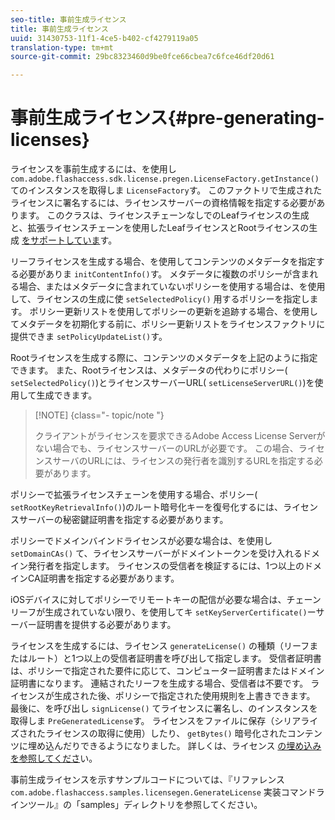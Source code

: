 ```yaml
---
seo-title: 事前生成ライセンス
title: 事前生成ライセンス
uuid: 31430753-11f1-4ce5-b402-cf4279119a05
translation-type: tm+mt
source-git-commit: 29bc8323460d9be0fce66cbea7c6fce46df20d61

---
```



# 事前生成ライセンス{#pre-generating-licenses}

ライセンスを事前生成するには、を使用し `com.adobe.flashaccess.sdk.license.pregen.LicenseFactory.getInstance()` てのインスタンスを取得しま `LicenseFactory`す。 このファクトリで生成されたライセンスに署名するには、ライセンスサーバーの資格情報を指定する必要があります。 このクラスは、ライセンスチェーンなしでのLeafライセンスの生成と、拡張ライセンスチェーンを使用したLeafライセンスとRootライセンスの生成 [をサポートしていま](../../aaxs-protecting-content/content-introduction/content-usage-rules/content-other-policy-options/content-enhanced-license-chaining.md)す。

リーフライセンスを生成する場合、を使用してコンテンツのメタデータを指定する必要がありま `initContentInfo()`す。 メタデータに複数のポリシーが含まれる場合、またはメタデータに含まれていないポリシーを使用する場合は、を使用して、ライセンスの生成に使 `setSelectedPolicy()` 用するポリシーを指定します。 ポリシー更新リストを使用してポリシーの更新を追跡する場合、を使用してメタデータを初期化する前に、ポリシー更新リストをライセンスファクトリに提供できま `setPolicyUpdateList()`す。

Rootライセンスを生成する際に、コンテンツのメタデータを上記のように指定できます。 また、Rootライセンスは、メタデータの代わりにポリシー( `setSelectedPolicy()`)とライセンスサーバーURL( `setLicenseServerURL()`)を使用して生成できます。

>[!NOTE] {class=&quot;- topic/note &quot;}
>
>クライアントがライセンスを要求できるAdobe Access License Serverがない場合でも、ライセンスサーバーのURLが必要です。 この場合、ライセンスサーバのURLには、ライセンスの発行者を識別するURLを指定する必要があります。

ポリシーで拡張ライセンスチェーンを使用する場合、ポリシー( `setRootKeyRetrievalInfo()`)のルート暗号化キーを復号化するには、ライセンスサーバーの秘密鍵証明書を指定する必要があります。

ポリシーでドメインバインドライセンスが必要な場合は、を使用し `setDomainCAs()` て、ライセンスサーバーがドメイントークンを受け入れるドメイン発行者を指定します。 ライセンスの受信者を検証するには、1つ以上のドメインCA証明書を指定する必要があります。

iOSデバイスに対してポリシーでリモートキーの配信が必要な場合は、チェーンリーフが生成されていない限り、を使用してキ `setKeyServerCertificate()`ーサーバー証明書を提供する必要があります。

ライセンスを生成するには、ライセンス `generateLicense()` の種類（リーフまたはルート）と1つ以上の受信者証明書を呼び出して指定します。 受信者証明書は、ポリシーで指定された要件に応じて、コンピューター証明書またはドメイン証明書になります。 連結されたリーフを生成する場合、受信者は不要です。 ライセンスが生成された後、ポリシーで指定された使用規則を上書きできます。 最後に、を呼び出し `signLicense()` てライセンスに署名し、のインスタンスを取得しま `PreGeneratedLicense`す。 ライセンスをファイルに保存（シリアライズされたライセンスの取得に使用）したり、 `getBytes()` 暗号化されたコンテンツに埋め込んだりできるようになりました。 詳しくは、ライセンス [の埋め込みを参照してくださ](../../aaxs-protecting-content/content-pre-generating-and-embedded-licenses/content-embedding-licenses.md)い。

事前生成ライセンスを示すサンプルコードについては、『リファレンス `com.adobe.flashaccess.samples.licensegen.GenerateLicense` 実装コマンドラインツール』の「samples」ディレクトリを参照してください。
